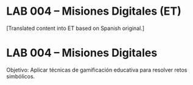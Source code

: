 # LAB 004 – Misiones Digitales (ET)

[Translated content into ET based on Spanish original.]

# LAB 004 – Misiones Digitales

Objetivo: Aplicar técnicas de gamificación educativa para resolver retos simbólicos.